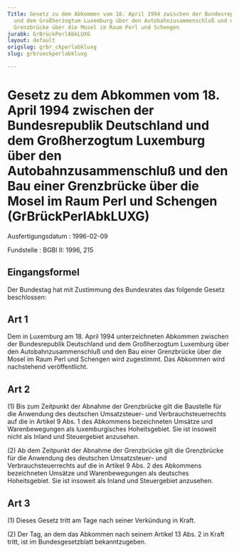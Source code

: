 ```yaml
---
Title: Gesetz zu dem Abkommen vom 18. April 1994 zwischen der Bundesrepublik Deutschland
  und dem Großherzogtum Luxemburg über den Autobahnzusammenschluß und den Bau einer
  Grenzbrücke über die Mosel im Raum Perl und Schengen
jurabk: GrBrückPerlAbkLUXG
layout: default
origslug: grbr_ckperlabkluxg
slug: grbrueckperlabkluxg

---
```


# Gesetz zu dem Abkommen vom 18. April 1994 zwischen der Bundesrepublik Deutschland und dem Großherzogtum Luxemburg über den Autobahnzusammenschluß und den Bau einer Grenzbrücke über die Mosel im Raum Perl und Schengen (GrBrückPerlAbkLUXG)

Ausfertigungsdatum
:   1996-02-09

Fundstelle
:   BGBl II: 1996, 215



## Eingangsformel

Der Bundestag hat mit Zustimmung des Bundesrates das folgende Gesetz beschlossen:


## Art 1

Dem in Luxemburg am 18. April 1994 unterzeichneten Abkommen zwischen der Bundesrepublik Deutschland und dem Großherzogtum Luxemburg über den Autobahnzusammenschluß und den Bau einer Grenzbrücke über die Mosel im Raum Perl und Schengen wird zugestimmt. Das Abkommen wird nachstehend veröffentlicht.


## Art 2

(1) Bis zum Zeitpunkt der Abnahme der Grenzbrücke gilt die Baustelle für die Anwendung des deutschen Umsatzsteuer- und Verbrauchsteuerrechts auf die in Artikel 9 Abs. 1 des Abkommens bezeichneten Umsätze und Warenbewegungen als luxemburgisches Hoheitsgebiet. Sie ist insoweit nicht als Inland und Steuergebiet anzusehen.

(2) Ab dem Zeitpunkt der Abnahme der Grenzbrücke gilt die Grenzbrücke für die Anwendung des deutschen Umsatzsteuer- und Verbrauchsteuerrechts auf die in Artikel 9 Abs. 2 des Abkommens bezeichneten Umsätze und Warenbewegungen als deutsches Hoheitsgebiet. Sie ist insoweit als Inland und Steuergebiet anzusehen.


## Art 3

(1) Dieses Gesetz tritt am Tage nach seiner Verkündung in Kraft.

(2) Der Tag, an dem das Abkommen nach seinem Artikel 13 Abs. 2 in Kraft tritt, ist im Bundesgesetzblatt bekanntzugeben.

